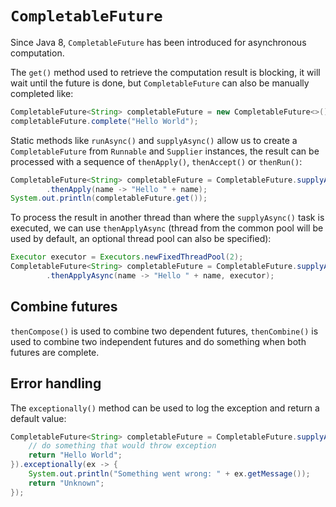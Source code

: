 # `CompletableFuture`

Since Java 8, `CompletableFuture` has been introduced for asynchronous computation.

The `get()` method used to retrieve the computation result is blocking, it will wait until the future is done, but `CompletableFuture` can also be manually completed like:

```java
CompletableFuture<String> completableFuture = new CompletableFuture<>();
completableFuture.complete("Hello World");
```

Static methods like `runAsync()` and `supplyAsync()` allow us to create a `CompletableFuture` from `Runnable` and `Supplier` instances, the result can be processed with a sequence of `thenApply()`, `thenAccept()` or `thenRun()`:

```java
CompletableFuture<String> completableFuture = CompletableFuture.supplyAsync(() -> "World")
        .thenApply(name -> "Hello " + name);
System.out.println(completableFuture.get());
```

To process the result in another thread than where the `supplyAsync()` task is executed, we can use `thenApplyAsync` (thread from the common pool will be used by default, an optional thread pool can also be specified):

```java
Executor executor = Executors.newFixedThreadPool(2);
CompletableFuture<String> completableFuture = CompletableFuture.supplyAsync(() -> "World")
        .thenApplyAsync(name -> "Hello " + name, executor);
```

## Combine futures

`thenCompose()` is used to combine two dependent futures, `thenCombine()` is used to combine two independent futures and do something when both futures are complete.


## Error handling

The `exceptionally()` method can be used to log the exception and return a default value:

```java
CompletableFuture<String> completableFuture = CompletableFuture.supplyAsync(() -> {
    // do something that would throw exception
    return "Hello World";
}).exceptionally(ex -> {
    System.out.println("Something went wrong: " + ex.getMessage());
    return "Unknown";
});
```
